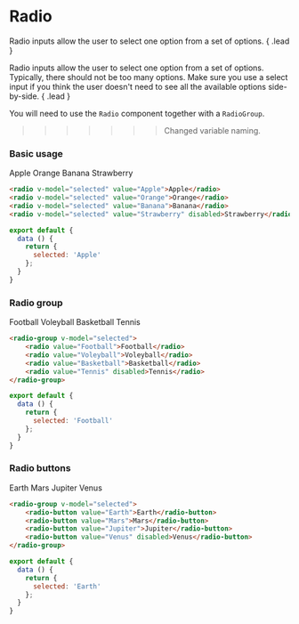# Radio
Radio inputs allow the user to select one option from a set of options. { .lead }

Radio inputs allow the user to select one option from a set of options. Typically, there should not be too many options. 
Make sure you use a select input if you think the user doesn't need to see all the available options side-by-side. { .lead }

You will need to use the `Radio` component together with a `RadioGroup`.
>>>>>>> Changed variable naming.

### Basic usage

<radio v-model="selected" value="Apple">Apple</radio>
<radio v-model="selected" value="Orange">Orange</radio>
<radio v-model="selected" value="Banana">Banana</radio>
<radio v-model="selected" value="Strawberry" disabled>Strawberry</radio>

~~~html
<radio v-model="selected" value="Apple">Apple</radio>
<radio v-model="selected" value="Orange">Orange</radio>
<radio v-model="selected" value="Banana">Banana</radio>
<radio v-model="selected" value="Strawberry" disabled>Strawberry</radio>
~~~

~~~js
export default {
  data () {
    return {
      selected: 'Apple'
    };
  }
}
~~~

### Radio group

<radio-group v-model="selectedGroup">
    <radio value="Football">Football</radio>
    <radio value="Voleyball">Voleyball</radio>
    <radio value="Basketball">Basketball</radio>
    <radio value="Tennis" disabled>Tennis</radio>
</radio-group>

~~~html
<radio-group v-model="selected">
    <radio value="Football">Football</radio>
    <radio value="Voleyball">Voleyball</radio>
    <radio value="Basketball">Basketball</radio>
    <radio value="Tennis" disabled>Tennis</radio>
</radio-group>
~~~

~~~js
export default {
  data () {
    return {
      selected: 'Football'
    };
  }
}
~~~

### Radio buttons
<radio-group v-model="selectedButton">
    <radio-button value="Earth">Earth</radio-button>
    <radio-button value="Mars">Mars</radio-button>
    <radio-button value="Jupiter">Jupiter</radio-button>
    <radio-button value="Venus" disabled>Venus</radio-button>
</radio-group>

~~~html
<radio-group v-model="selected">
    <radio-button value="Earth">Earth</radio-button>
    <radio-button value="Mars">Mars</radio-button>
    <radio-button value="Jupiter">Jupiter</radio-button>
    <radio-button value="Venus" disabled>Venus</radio-button>
</radio-group>
~~~

~~~js
export default {
  data () {
    return {
      selected: 'Earth'
    };
  }
}
~~~


